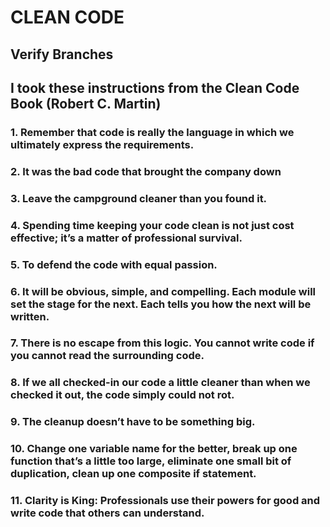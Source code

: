 # CLEAN CODE
## Verify Branches
## I took these instructions from the Clean Code Book (Robert C. Martin)
### 1. Remember that code is really the language in which we ultimately express the requirements.
### 2. It was the bad code that brought the company down
### 3. Leave the campground cleaner than you found it.
### 4. Spending time keeping your code clean is not just cost effective; it’s a matter of professional survival.
### 5. To defend the code with equal passion.
### 6. It will be obvious, simple, and compelling. Each module will set the stage for the next. Each tells you how the next will be written.
### 7. There is no escape from this logic. You cannot write code if you cannot read the surrounding code.
### 8. If we all checked-in our code a little cleaner than when we checked it out, the code simply could not rot.
### 9. The cleanup doesn’t have to be something big.
### 10. Change one variable name for the better, break up one function that’s a little too large, eliminate one small bit of duplication, clean up one composite if statement.
### 11. Clarity is King: Professionals use their powers for good and write code that others can understand.
